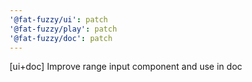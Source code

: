 ```yaml
---
'@fat-fuzzy/ui': patch
'@fat-fuzzy/play': patch
'@fat-fuzzy/doc': patch
---
```


[ui+doc] Improve range input component and use in doc
